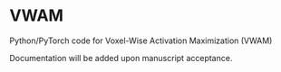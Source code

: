 # VWAM
Python/PyTorch code for Voxel-Wise Activation Maximization (VWAM) 

Documentation will be added upon manuscript acceptance.
